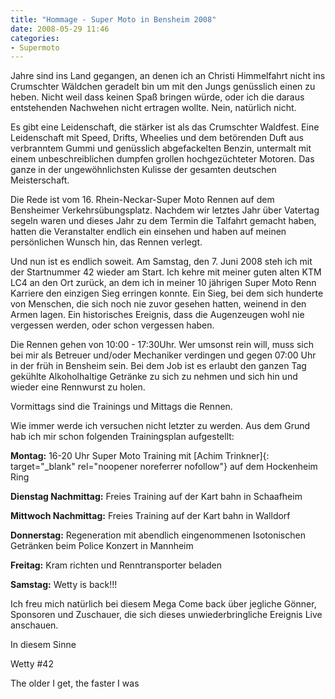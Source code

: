 ```yaml
---
title: "Hommage - Super Moto in Bensheim 2008"
date: 2008-05-29 11:46
categories: 
- Supermoto
---
```

Jahre sind ins Land gegangen, an denen ich an Christi Himmelfahrt nicht  ins Crumschter Wäldchen geradelt bin um mit den Jungs genüsslich einen  zu heben. Nicht weil dass keinen Spaß bringen würde, oder ich die daraus  entstehenden Nachwehen nicht ertragen wollte. Nein, natürlich nicht.

<!--more-->

Es gibt eine Leidenschaft, die stärker ist als das Crumschter Waldfest.  Eine Leidenschaft mit Speed, Drifts, Wheelies und dem betörenden Duft  aus verbranntem Gummi und genüsslich abgefackelten Benzin, untermalt mit  einem unbeschreiblichen dumpfen grollen hochgezüchteter Motoren. Das  ganze in der ungewöhnlichsten  Kulisse der gesamten deutschen  Meisterschaft.

Die Rede ist vom 16. Rhein-Neckar-Super Moto Rennen auf dem Bensheimer  Verkehrsübungsplatz. Nachdem wir letztes Jahr über Vatertag segeln waren  und dieses Jahr zu dem Termin die Talfahrt gemacht haben, hatten die  Veranstalter endlich ein einsehen und haben auf meinen persönlichen  Wunsch hin, das Rennen verlegt.

Und nun ist es endlich soweit. Am Samstag, den 7. Juni 2008 steh ich mit  der Startnummer 42 wieder am Start. Ich kehre mit meiner guten alten KTM  LC4 an den Ort zurück, an dem ich in meiner 10 jährigen Super Moto Renn  Karriere den einzigen Sieg erringen konnte. Ein Sieg, bei dem sich   hunderte von Menschen, die sich noch nie zuvor gesehen hatten, weinend  in den Armen lagen. Ein historisches Ereignis, dass die Augenzeugen wohl  nie vergessen werden, oder schon vergessen haben.

Die Rennen gehen von 10:00 - 17:30Uhr. Wer umsonst rein will, muss sich  bei mir als Betreuer und/oder Mechaniker verdingen und gegen 07:00 Uhr  in der früh in Bensheim sein. Bei dem Job ist es erlaubt den ganzen Tag  gekühlte Alkoholhaltige Getränke zu sich zu nehmen und sich hin und  wieder eine Rennwurst zu holen.

Vormittags sind die Trainings und Mittags die Rennen.

Wie immer werde ich versuchen nicht letzter zu werden. Aus dem Grund hab  ich mir schon folgenden Trainingsplan aufgestellt:

**Montag:** 16-20 Uhr Super Moto Training mit [Achim Trinkner]{: target="_blank" rel="noopener noreferrer nofollow"} auf dem Hockenheim Ring

**Dienstag Nachmittag:** Freies Training auf der Kart bahn in Schaafheim

**Mittwoch Nachmittag:** Freies Training auf der Kart bahn in Walldorf

**Donnerstag:** Regeneration mit abendlich eingenommenen Isotonischen Getränken beim Police Konzert in Mannheim

**Freitag:** Kram richten und Renntransporter beladen

**Samstag:** Wetty is back!!!

Ich freu mich natürlich bei diesem Mega Come back über jegliche Gönner, Sponsoren und Zuschauer, die sich dieses unwiederbringliche Ereignis Live anschauen.

In diesem Sinne

Wetty #42

The older I get, the faster I was

